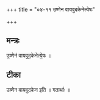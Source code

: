 +++
title = "०४-११ उष्णेन वायवुदकेनेत्येषः"

+++
## मन्त्रः

उ॒ष्णेन॑ वायवुद॒केनेत्ये॒षः ।  

## टीका
उष्णेन वायवुदकेन इति ॥ गतार्थाः ॥

